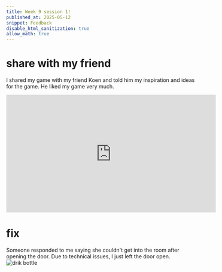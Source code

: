 ```yaml
---
title: Week 9 session 1!
published_at: 2025-05-12
snippet: Feedback
disable_html_sanitization: true
allow_math: true
---
```


# share with my friend

I shared my game with my friend Koen and told him my inspiration and ideas for the game. He liked my game very much.
<iframe width="560" height="315" src="https://www.youtube.com/embed/6JbyekBxLg8" title="share game with my friend" frameborder="0" allow="accelerometer; autoplay; clipboard-write; encrypted-media; gyroscope; picture-in-picture; web-share" referrerpolicy="strict-origin-when-cross-origin" allowfullscreen></iframe>

# fix
Someone responded to me saying she couldn't get into the room after opening the door. Due to technical issues, I just left the door open.
![drik bottle](Week7-9/dor.png)
